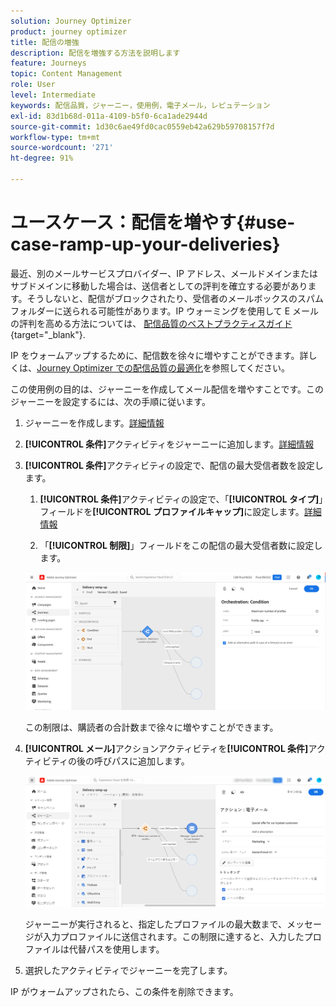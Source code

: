 ```yaml
---
solution: Journey Optimizer
product: journey optimizer
title: 配信の増強
description: 配信を増強する方法を説明します
feature: Journeys
topic: Content Management
role: User
level: Intermediate
keywords: 配信品質，ジャーニー，使用例，電子メール，レピュテーション
exl-id: 83d1b68d-011a-4109-b5f0-6ca1ade2944d
source-git-commit: 1d30c6ae49fd0cac0559eb42a629b59708157f7d
workflow-type: tm+mt
source-wordcount: '271'
ht-degree: 91%

---
```


# ユースケース：配信を増やす{#use-case-ramp-up-your-deliveries}

最近、別のメールサービスプロバイダー、IP アドレス、メールドメインまたはサブドメインに移動した場合は、送信者としての評判を確立する必要があります。そうしないと、配信がブロックされたり、受信者のメールボックスのスパムフォルダーに送られる可能性があります。IP ウォーミングを使用して E メールの評判を高める方法については、 [配信品質のベストプラクティスガイド](https://experienceleague.adobe.com/docs/deliverability-learn/deliverability-best-practice-guide/additional-resources/generic-resources/increase-reputation-with-ip-warming.html?lang=ja){target="_blank"}.

IP をウォームアップするために、配信数を徐々に増やすことができます。詳しくは、[Journey Optimizer での配信品質の最適化](../reports/deliverability.md)を参照してください。

この使用例の目的は、ジャーニーを作成してメール配信を増やすことです。このジャーニーを設定するには、次の手順に従います。

1. ジャーニーを作成します。[詳細情報](journey-gs.md)

1. **[!UICONTROL 条件]**&#x200B;アクティビティをジャーニーに追加します。[詳細情報](condition-activity.md)

1. **[!UICONTROL 条件]**&#x200B;アクティビティの設定で、配信の最大受信者数を設定します。

   1. **[!UICONTROL 条件]**&#x200B;アクティビティの設定で、「**[!UICONTROL タイプ]**」フィールドを&#x200B;**[!UICONTROL プロファイルキャップ]**&#x200B;に設定します。[詳細情報](condition-activity.md#profile_cap)

   1. 「**[!UICONTROL 制限]**」フィールドをこの配信の最大受信者数に設定します。

   ![](assets/profile-cap-condition.png)

   この制限は、購読者の合計数まで徐々に増やすことができます。

1. **[!UICONTROL メール]**&#x200B;アクションアクティビティを&#x200B;**[!UICONTROL 条件]**&#x200B;アクティビティの後の呼びパスに追加します。

   ![](assets/ramp-up-deliveries-message.png)

   ジャーニーが実行されると、指定したプロファイルの最大数まで、メッセージが入力プロファイルに送信されます。この制限に達すると、入力したプロファイルは代替パスを使用します。

1. 選択したアクティビティでジャーニーを完了します。

IP がウォームアップされたら、この条件を削除できます。
